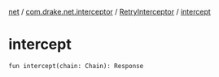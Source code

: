 [net](../../index.md) / [com.drake.net.interceptor](../index.md) / [RetryInterceptor](index.md) / [intercept](./intercept.md)

# intercept

`fun intercept(chain: Chain): Response`